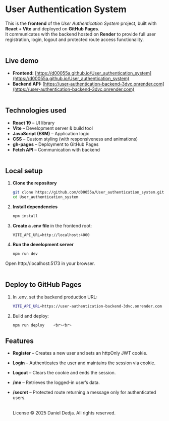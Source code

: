 # User Authentication System


This is the **frontend** of the *User Authentication System* project, built with **React + Vite** and deployed on **GitHub Pages**.  
It communicates with the backend hosted on **Render** to provide full user registration, login, logout and protected route access functionality. <br><br>



## Live demo

- **Frontend:** [https://d00055a.github.io/User_authentication_system](https://d00055a.github.io/User_authentication_system)  
- **Backend API:** [https://user-authentication-backend-3dvc.onrender.com](https://user-authentication-backend-3dvc.onrender.com) <br><br>



## Technologies used

- **React 19** – UI library
- **Vite** – Development server & build tool
- **JavaScript (ESM)** – Application logic
- **CSS** – Custom styling (with responsiveness and animations)
- **gh-pages** – Deployment to GitHub Pages
- **Fetch API** – Communication with backend <br><br>


## Local setup

1. **Clone the repository**
   
   ```bash
   git clone https://github.com/d00055a/User_authentication_system.git
   cd User_authentication_system

2. **Install dependencies**

   ```bash
   npm install

3. **Create a .env file** in the frontend root:

   ```Env
   VITE_API_URL=http://localhost:4000

4. **Run the development server**

   ```bash
   npm run dev
   
Open http://localhost:5173 in your browser. <br><br>


## Deploy to GitHub Pages

1. In .env, set the backend production URL:
   
   ```bash
   VITE_API_URL=https://user-authentication-backend-3dvc.onrender.com

2. Build and deploy:

   ```bash
   npm run deploy    <br><br>
   

## Features

- **Register** – Creates a new user and sets an httpOnly JWT cookie.

- **Login** – Authenticates the user and maintains the session via cookie.

- **Logout** – Clears the cookie and ends the session.

- **/me** – Retrieves the logged-in user’s data.

- **/secret** – Protected route returning a message only for authenticated users.  <br><br>


  License © 2025 Daniel Dedja. All rights reserved.


   



